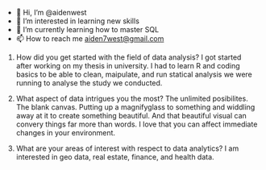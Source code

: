 - 👋 Hi, I’m @aidenwest
- 👀 I’m interested in learning new skills
- 🌱 I’m currently learning how to master SQL
- 📫 How to reach me aiden7west@gmail.com


1) How did you get started with the field of data analysis?
    I got started after working on my thesis in university. I had to learn R and coding basics to be able to clean, maipulate, and run statical analysis we were running to analyse the study we conducted.

2) What aspect of data intrigues you the most?
    The unlimited posibilites. The blank canvas. Putting up a magnifyglass to something and widdling away at it to create something beautiful. And that beautiful visual can convery things far more than words. I love that you can affect immediate changes in your environment.
    
3) What are your areas of interest with respect to data analytics?
    I am interested in geo data, real estate, finance, and health data.
